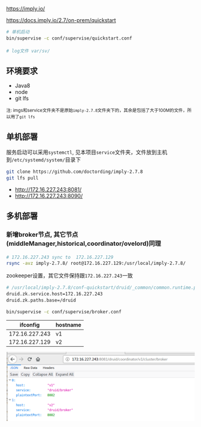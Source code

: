 
https://imply.io/

https://docs.imply.io/2.7/on-prem/quickstart

```bash
# 单机启动
bin/supervise -c conf/supervise/quickstart.conf

# log文件 var/sv/
```

## 环境要求

* Java8
* node
* git lfs

<small>注: imgs和service文件夹不是原始`imply-2.7.8`文件夹下的，其余是包括了大于100M的文件，所以用了`git lfs`</small>

## 单机部署

服务启动可以采用`systemctl`, 见本项目`service`文件夹，文件放到主机到`/etc/systemd/system/`目录下

```bash
git clone https://github.com/doctording/imply-2.7.8
git lfs pull
```

* http://172.16.227.243:8081/
* http://172.16.227.243:8090/

## 多机部署

### 新增broker节点, 其它节点(middleManager,historical,coordinator/ovelord)同理

```bash
# 172.16.227.243 sync to  172.16.227.129
rsync -avz imply-2.7.8/ root@172.16.227.129:/usr/local/imply-2.7.8/
```

zookeeper设置，其它文件保持跟`172.16.227.243`一致

```bash
# /usr/local/imply-2.7.8/conf-quickstart/druid/_common/common.runtime.properties
druid.zk.service.host=172.16.227.243
druid.zk.paths.base=/druid
```

```bash
bin/supervise -c conf/supervise/broker.conf
```

ifconfig | hostname
-|-
172.16.227.243 | v1
172.16.227.129 | v2

![](./imgs/brokers.png)
